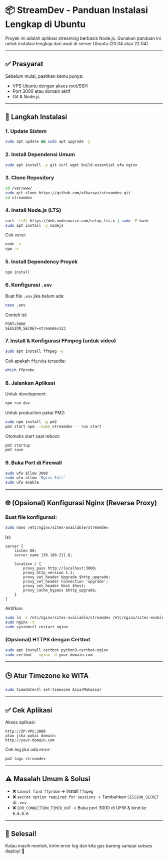 # 📦 StreamDev - Panduan Instalasi Lengkap di Ubuntu

Proyek ini adalah aplikasi streaming berbasis Node.js. Gunakan panduan ini untuk instalasi lengkap dari awal di server Ubuntu (20.04 atau 22.04).

---

## ✅ Prasyarat

Sebelum mulai, pastikan kamu punya:

* VPS Ubuntu dengan akses root/SSH
* Port 3000 atau domain aktif
* Git & Node.js

---

## 🚀 Langkah Instalasi

### 1. Update Sistem

```bash
sudo apt update && sudo apt upgrade -y
```

### 2. Install Dependensi Umum

```bash
sudo apt install -y git curl wget build-essential ufw nginx
```

### 3. Clone Repository

```bash
cd /var/www/
sudo git clone https://github.com/afkarxyz/streamdev.git
cd streamdev
```

### 4. Install Node.js (LTS)

```bash
curl -fsSL https://deb.nodesource.com/setup_lts.x | sudo -E bash -
sudo apt install -y nodejs
```

Cek versi:

```bash
node -v
npm -v
```

### 5. Install Dependency Proyek

```bash
npm install
```

### 6. Konfigurasi `.env`

Buat file `.env` jika belum ada:

```bash
nano .env
```

Contoh isi:

```
PORT=3000
SESSION_SECRET=streamdev123
```

### 7. Install & Konfigurasi FFmpeg (untuk video)

```bash
sudo apt install ffmpeg -y
```

Cek apakah `ffprobe` tersedia:

```bash
which ffprobe
```

### 8. Jalankan Aplikasi

Untuk development:

```bash
npm run dev
```

Untuk production pakai PM2:

```bash
sudo npm install -g pm2
pm2 start npm --name streamdev -- run start
```

Otomatis start saat reboot:

```bash
pm2 startup
pm2 save
```

### 9. Buka Port di Firewall

```bash
sudo ufw allow 3000
sudo ufw allow 'Nginx Full'
sudo ufw enable
```

---

## 🌐 (Opsional) Konfigurasi Nginx (Reverse Proxy)

### Buat file konfigurasi:

```bash
sudo nano /etc/nginx/sites-available/streamdev
```

Isi:

```
server {
    listen 80;
    server_name 139.180.211.8;

    location / {
        proxy_pass http://localhost:3000;
        proxy_http_version 1.1;
        proxy_set_header Upgrade $http_upgrade;
        proxy_set_header Connection 'upgrade';
        proxy_set_header Host $host;
        proxy_cache_bypass $http_upgrade;
    }
}
```

Aktifkan:

```bash
sudo ln -s /etc/nginx/sites-available/streamdev /etc/nginx/sites-enabled/
sudo nginx -t
sudo systemctl restart nginx
```

### (Opsional) HTTPS dengan Certbot

```bash
sudo apt install certbot python3-certbot-nginx
sudo certbot --nginx -d your-domain.com
```

---

## 🕒 Atur Timezone ke WITA

```bash
sudo timedatectl set-timezone Asia/Makassar
```

---

## ✅ Cek Aplikasi

Akses aplikasi:

```
http://IP-VPS:3000
atau jika pakai domain:
http://your-domain.com
```

Cek log jika ada error:

```bash
pm2 logs streamdev
```

---

## ⚠️ Masalah Umum & Solusi

* ❌ `Cannot find ffprobe` → Install `ffmpeg`
* ❌ `secret option required for sessions` → Tambahkan `SESSION_SECRET` di `.env`
* ❌ `ERR_CONNECTION_TIMED_OUT` → Buka port 3000 di UFW & bind ke `0.0.0.0`

---

## 💪 Selesai!

Kalau masih mentok, kirim error log dan kita gas bareng sampai sukses deploy! 🚀
